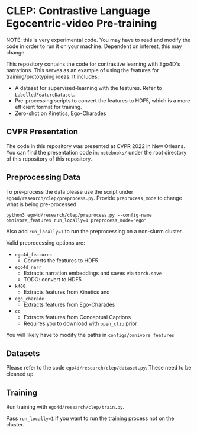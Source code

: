 # CLEP: Contrastive Language Egocentric-video Pre-training

NOTE: this is very experimental code. You may have to read and modify the code
in order to run it on your machine. Dependent on interest, this may change.

This repository contains the code for contrastive learning with Ego4D's
narrations. This serves as an example of using the features for
training/prototyping ideas. It includes:

- A dataset for supervised-learning with the features. Refer to `LabelledFeatureDataset`.
- Pre-processing scripts to convert the features to HDF5, which is a more efficient format for training.
- Zero-shot on Kinetics, Ego-Charades

## CVPR Presentation

The code in this repository was presented at CVPR 2022 in New Orleans. You can
find the presentation code in: `notebooks/` under the root directory of this
repository of this repository.

## Preprocessing Data

To pre-process the data please use the script under
`ego4d/research/clep/preprocess.py`. Provide `preprocess_mode` to change what
is being pre-processed.


```
python3 ego4d/research/clep/preprocess.py --config-name omnivore_features run_locally=1 preprocess_mode="ego"
```

Also add `run_locally=1` to run the preprocessing on a non-slurm cluster.

Valid preprocessing options are:
- `ego4d_features`
    - Converts the features to HDF5
- `ego4d_narr`
    - Extracts narration embeddings and saves via `torch.save`
    - TODO: convert to HDF5
- `k400`
    - Extracts features from Kinetics and 
- `ego_charade`
    - Extracts features from Ego-Charades
- `cc`
    - Extracts features from Conceptual Captions
    - Requires you to download with `open_clip` prior

You will likely have to modify the paths in `configs/omnivore_features`

## Datasets

Please refer to the code `ego4d/research/clep/dataset.py`.  These need to be cleaned up.

## Training

Run training with `ego4d/research/clep/train.py`.

Pass `run_locally=1` if you want to run the training process not on the cluster.
